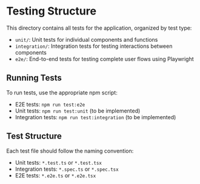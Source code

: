 # Testing Structure

This directory contains all tests for the application, organized by test type:

- `unit/`: Unit tests for individual components and functions
- `integration/`: Integration tests for testing interactions between components
- `e2e/`: End-to-end tests for testing complete user flows using Playwright

## Running Tests

To run tests, use the appropriate npm script:

- E2E tests: `npm run test:e2e`
- Unit tests: `npm run test:unit` (to be implemented)
- Integration tests: `npm run test:integration` (to be implemented)

## Test Structure

Each test file should follow the naming convention:

- Unit tests: `*.test.ts` or `*.test.tsx`
- Integration tests: `*.spec.ts` or `*.spec.tsx`
- E2E tests: `*.e2e.ts` or `*.e2e.tsx`
